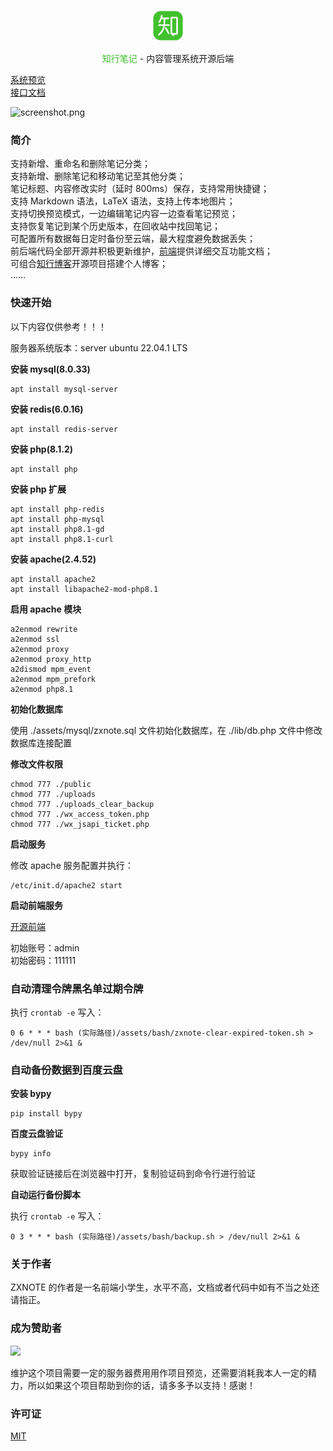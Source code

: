 <p align="center">
  <img src="https://github.com/xtthaop/zxnote-web/blob/main/src/assets/images/logo.png?raw=true" width="50px" />
</p>

<p align="center">
  <span style="color: #42c02e">知行笔记</span> - 内容管理系统开源后端
</p>

[系统预览](https://zxctb.top:8080/notebook)  
[接口文档](https://apifox.com/apidoc/shared-44ae147c-54da-4bb5-8295-64c962184bf9)

![screenshot.png](https://github.com/xtthaop/image-lib/blob/master/zxnote/zxctb.top.png?raw=true")

### 简介
     
支持新增、重命名和删除笔记分类；  
支持新增、删除笔记和移动笔记至其他分类；  
笔记标题、内容修改实时（延时 800ms）保存，支持常用快捷键；  
支持 Markdown 语法，LaTeX 语法，支持上传本地图片；  
支持切换预览模式，一边编辑笔记内容一边查看笔记预览；  
支持恢复笔记到某个历史版本，在回收站中找回笔记；  
可配置所有数据每日定时备份至云端，最大程度避免数据丢失；  
前后端代码全部开源并积极更新维护，[前端](https://github.com/xtthaop/zxnote-web)提供详细交互功能文档；  
可组合[知行博客](https://github.com/xtthaop/zxnote-blog)开源项目搭建个人博客；   
……

### 快速开始

以下内容仅供参考！！！

服务器系统版本：server ubuntu 22.04.1 LTS

**安装 mysql(8.0.33)**

```
apt install mysql-server
```

**安装 redis(6.0.16)**

```
apt install redis-server
```

**安装 php(8.1.2)**

```
apt install php
```

**安装 php 扩展**

```
apt install php-redis
apt install php-mysql
apt install php8.1-gd
apt install php8.1-curl
```

**安装 apache(2.4.52)**

```
apt install apache2
apt install libapache2-mod-php8.1
```

**启用 apache 模块**

```
a2enmod rewrite
a2enmod ssl
a2enmod proxy
a2enmod proxy_http
a2dismod mpm_event
a2enmod mpm_prefork
a2enmod php8.1
```

**初始化数据库**  

使用 ./assets/mysql/zxnote.sql 文件初始化数据库，在 ./lib/db.php 文件中修改数据库连接配置

**修改文件权限**

```
chmod 777 ./public
chmod 777 ./uploads
chmod 777 ./uploads_clear_backup
chmod 777 ./wx_access_token.php
chmod 777 ./wx_jsapi_ticket.php
```

**启动服务**  

修改 apache 服务配置并执行：

```
/etc/init.d/apache2 start
```

**启动前端服务**

[开源前端](https://github.com/xtthaop/zxnote-web)  

初始账号：admin  
初始密码：111111

### 自动清理令牌黑名单过期令牌

执行 `crontab -e` 写入：
```
0 6 * * * bash (实际路径)/assets/bash/zxnote-clear-expired-token.sh > /dev/null 2>&1 &
```

### 自动备份数据到百度云盘

**安装 bypy**
```
pip install bypy
```

**百度云盘验证**
```
bypy info
```
获取验证链接后在浏览器中打开，复制验证码到命令行进行验证

**自动运行备份脚本**  

执行 `crontab -e` 写入：
```
0 3 * * * bash (实际路径)/assets/bash/backup.sh > /dev/null 2>&1 &
```

### 关于作者
ZXNOTE 的作者是一名前端小学生，水平不高，文档或者代码中如有不当之处还请指正。

### 成为赞助者
<img src="https://github.com/xtthaop/image-lib/blob/master/comodo-admin/sponsor.png?raw=true" width="300px" />

维护这个项目需要一定的服务器费用用作项目预览，还需要消耗我本人一定的精力，所以如果这个项目帮助到你的话，请多多予以支持！感谢！

### 许可证
[MIT](LICENSE.md)
